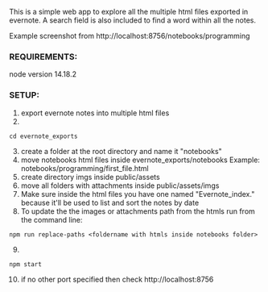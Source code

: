 
This is a simple web app to explore all the multiple html files exported in evernote.
A search field is also included to find a word within all the notes.

Example screenshot from http://localhost:8756/notebooks/programming




### REQUIREMENTS:

node version 14.18.2

### SETUP:

1) export evernote notes into multiple html files
2)
```
cd evernote_exports
```
3) create a folder at the root directory and name it "notebooks"
4) move notebooks html files inside evernote_exports/notebooks
	Example: notebooks/programming/first_file.html
5) create directory imgs inside public/assets
6) move all folders with attachments inside public/assets/imgs
7) Make sure inside the html files you have one named "Evernote_index." because it'll be used to list and sort the notes by date
8) To update the the images or attachments path from the htmls run from the command line:
```
npm run replace-paths <foldername with htmls inside notebooks folder>
```
9) 
```
npm start
```
10) if no other port specified then check http://localhost:8756

